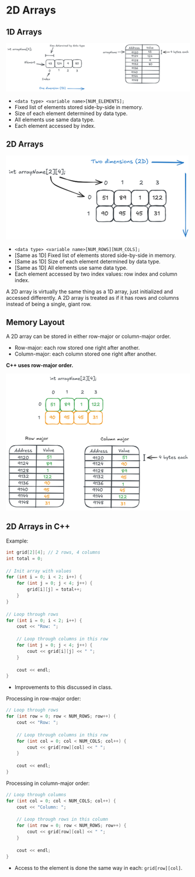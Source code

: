 # 2D Arrays

## 1D Arrays

<img src="./img/6-1d-arrays.png" width="800">

- `<data type> <variable name>[NUM_ELEMENTS];`
- Fixed list of elements stored side-by-side in memory.
- Size of each element determined by data type.
- All elements use same data type.
- Each element accessed by index.

## 2D Arrays

<img src="./img/6-2d-arrays.png" width="500">

- `<data type> <variable name>[NUM_ROWS][NUM_COLS];`
- [Same as 1D] Fixed list of elements stored side-by-side in memory.
- [Same as 1D] Size of each element determined by data type.
- [Same as 1D] All elements use same data type.
- Each element accessed by two index values: row index and column index.

A 2D array is virtually the same thing as a 1D array, just initialized and accessed differently. A 2D array is treated as if it has rows and columns instead of being a single, giant row.

## Memory Layout

A 2D array can be stored in either row-major or column-major order.

- Row-major: each row stored one right after another.
- Column-major: each column stored one right after another.

**C++ uses row-major order.**

<img src="./img/6-2d-mem.png" width="700">

## 2D Arrays in C++

Example:

```cpp
int grid[2][4]; // 2 rows, 4 columns
int total = 0;

// Init array with values
for (int i = 0; i < 2; i++) {
    for (int j = 0; j < 4; j++) {
        grid[i][j] = total++;
    }
}

// Loop through rows
for (int i = 0; i < 2; i++) {
    cout << "Row: ";

    // Loop through columns in this row
    for (int j = 0; j < 4; j++) {
        cout << grid[i][j] << " ";
    }

    cout << endl;
}
```

- Improvements to this discussed in class.

Processing in row-major order:

```cpp
// Loop through rows
for (int row = 0; row < NUM_ROWS; row++) {
    cout << "Row: ";

    // Loop through columns in this row
    for (int col = 0; col < NUM_COLS; col++) {
        cout << grid[row][col] << " ";
    }

    cout << endl;
}
```

Processing in column-major order:

```cpp
// Loop through columns
for (int col = 0; col < NUM_COLS; col++) {
    cout << "Column: ";

    // Loop through rows in this column
    for (int row = 0; row < NUM_ROWS; row++) {
        cout << grid[row][col] << " ";
    }

    cout << endl;
}
```

- Access to the element is done the same way in each: `grid[row][col]`.
